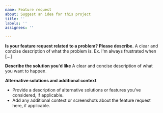 ```yaml
---
name: Feature request
about: Suggest an idea for this project
title: ''
labels: ''
assignees: ''

---
```


**Is your feature request related to a problem? Please describe.**
A clear and concise description of what the problem is. Ex. I'm always frustrated when [...]

**Describe the solution you'd like**
A clear and concise description of what you want to happen.

**Alternative solutions and additional context**
- Provide a description of alternative solutions or features you've considered, if applicable.
- Add any additional context or screenshots about the feature request here, if applicable.
